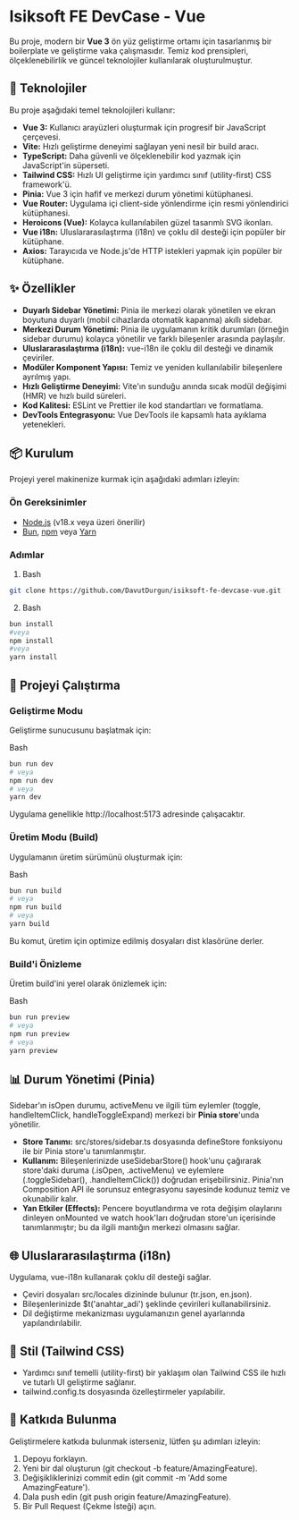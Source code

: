 # Isiksoft FE DevCase - Vue

Bu proje, modern bir **Vue 3** ön yüz geliştirme ortamı için tasarlanmış bir boilerplate ve geliştirme vaka çalışmasıdır. Temiz kod prensipleri, ölçeklenebilirlik ve güncel teknolojiler kullanılarak oluşturulmuştur.

## 🚀 Teknolojiler

Bu proje aşağıdaki temel teknolojileri kullanır:

- **Vue 3:** Kullanıcı arayüzleri oluşturmak için progresif bir JavaScript çerçevesi.
- **Vite:** Hızlı geliştirme deneyimi sağlayan yeni nesil bir build aracı.
- **TypeScript:** Daha güvenli ve ölçeklenebilir kod yazmak için JavaScript'in süperseti.
- **Tailwind CSS:** Hızlı UI geliştirme için yardımcı sınıf (utility-first) CSS framework'ü.
- **Pinia:** Vue 3 için hafif ve merkezi durum yönetimi kütüphanesi.
- **Vue Router:** Uygulama içi client-side yönlendirme için resmi yönlendirici kütüphanesi.
- **Heroicons (Vue):** Kolayca kullanılabilen güzel tasarımlı SVG ikonları.
- **Vue i18n:** Uluslararasılaştırma (i18n) ve çoklu dil desteği için popüler bir kütüphane.
- **Axios:** Tarayıcıda ve Node.js'de HTTP istekleri yapmak için popüler bir kütüphane.

## ✨ Özellikler

- **Duyarlı Sidebar Yönetimi:** Pinia ile merkezi olarak yönetilen ve ekran boyutuna duyarlı (mobil cihazlarda otomatik kapanma) akıllı sidebar.
- **Merkezi Durum Yönetimi:** Pinia ile uygulamanın kritik durumları (örneğin sidebar durumu) kolayca yönetilir ve farklı bileşenler arasında paylaşılır.
- **Uluslararasılaştırma (i18n):** vue-i18n ile çoklu dil desteği ve dinamik çeviriler.
- **Modüler Komponent Yapısı:** Temiz ve yeniden kullanılabilir bileşenlere ayrılmış yapı.
- **Hızlı Geliştirme Deneyimi:** Vite'ın sunduğu anında sıcak modül değişimi (HMR) ve hızlı build süreleri.
- **Kod Kalitesi:** ESLint ve Prettier ile kod standartları ve formatlama.
- **DevTools Entegrasyonu:** Vue DevTools ile kapsamlı hata ayıklama yetenekleri.

## 📦 Kurulum

Projeyi yerel makinenize kurmak için aşağıdaki adımları izleyin:

### Ön Gereksinimler

- [Node.js](https://nodejs.org/en/) (v18.x veya üzeri önerilir)
- [Bun](https://bun.sh/), [npm](https://www.npmjs.com/) veya [Yarn](https://yarnpkg.com/)

### Adımlar

1.  Bash

```bash
git clone https://github.com/DavutDurgun/isiksoft-fe-devcase-vue.git
```

2.  Bash

```bash
bun install
#veya
npm install
#veya
yarn install
```

## 🚀 Projeyi Çalıştırma

### Geliştirme Modu

Geliştirme sunucusunu başlatmak için:

Bash

```bash
bun run dev
# veya
npm run dev
# veya
yarn dev
```

Uygulama genellikle http://localhost:5173 adresinde çalışacaktır.

### Üretim Modu (Build)

Uygulamanın üretim sürümünü oluşturmak için:

Bash

```bash
bun run build
# veya
npm run build
# veya
yarn build
```

Bu komut, üretim için optimize edilmiş dosyaları dist klasörüne derler.

### Build'i Önizleme

Üretim build'ini yerel olarak önizlemek için:

Bash

```bash
bun run preview
# veya
npm run preview
# veya
yarn preview
```

## 📊 Durum Yönetimi (Pinia)

Sidebar'ın isOpen durumu, activeMenu ve ilgili tüm eylemler (toggle, handleItemClick, handleToggleExpand) merkezi bir **Pinia store**'unda yönetilir.

- **Store Tanımı:** src/stores/sidebar.ts dosyasında defineStore fonksiyonu ile bir Pinia store'u tanımlanmıştır.
- **Kullanım:** Bileşenlerinizde useSidebarStore() hook'unu çağırarak store'daki duruma (.isOpen, .activeMenu) ve eylemlere (.toggleSidebar(), .handleItemClick()) doğrudan erişebilirsiniz. Pinia'nın Composition API ile sorunsuz entegrasyonu sayesinde kodunuz temiz ve okunabilir kalır.
- **Yan Etkiler (Effects):** Pencere boyutlandırma ve rota değişim olaylarını dinleyen onMounted ve watch hook'ları doğrudan store'un içerisinde tanımlanmıştır; bu da ilgili mantığın merkezi olmasını sağlar.

## 🌐 Uluslararasılaştırma (i18n)

Uygulama, vue-i18n kullanarak çoklu dil desteği sağlar.

- Çeviri dosyaları src/locales dizininde bulunur (tr.json, en.json).
- Bileşenlerinizde $t('anahtar_adi') şeklinde çevirileri kullanabilirsiniz.
- Dil değiştirme mekanizması uygulamanızın genel ayarlarında yapılandırılabilir.

## 💅 Stil (Tailwind CSS)

- Yardımcı sınıf temelli (utility-first) bir yaklaşım olan Tailwind CSS ile hızlı ve tutarlı UI geliştirme sağlanır.
- tailwind.config.ts dosyasında özelleştirmeler yapılabilir.

## 🤝 Katkıda Bulunma

Geliştirmelere katkıda bulunmak isterseniz, lütfen şu adımları izleyin:

1.  Depoyu forklayın.
2.  Yeni bir dal oluşturun (git checkout -b feature/AmazingFeature).
3.  Değişikliklerinizi commit edin (git commit -m 'Add some AmazingFeature').
4.  Dala push edin (git push origin feature/AmazingFeature).
5.  Bir Pull Request (Çekme İsteği) açın.
